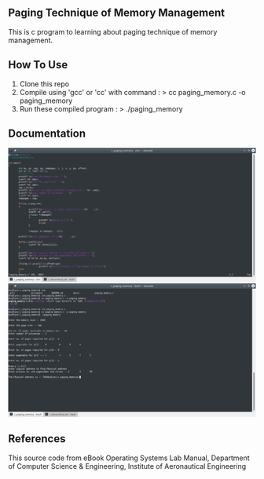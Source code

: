 Paging Technique of Memory Management
-------------------------------------

This is c program to learning about paging technique of memory management.


## How To Use
1. Clone this repo
2. Compile using 'gcc' or 'cc' with command : > cc paging_memory.c -o paging_memory
3. Run these compiled program : > ./paging_memory

## Documentation
![alt text](https://github.com/ibnuhalimm/c-paging-memory/blob/master/docs/img_001.png?raw=true "Source Code")
![alt text](https://github.com/ibnuhalimm/c-paging-memory/blob/master/docs/img_002.png?raw=true "Running Programs")


## References
This source code from eBook Operating Systems Lab Manual, Department of Computer Science & Engineering, Institute of Aeronautical Engineering
